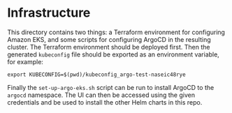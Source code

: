 # Infrastructure

This directory contains two things: a Terraform environment for configuring Amazon EKS, and some scripts for configuring ArgoCD in the resulting cluster.
The Terraform environment should be deployed first.
Then the generated `kubeconfig` file should be exported as an environment variable, for example:

```
export KUBECONFIG=$(pwd)/kubeconfig_argo-test-naseic48rye
```

Finally the `set-up-argo-eks.sh` script can be run to install ArgoCD to the `argocd` namespace.
The UI can then be accessed using the given credentials and be used to install the other Helm charts in this repo.
